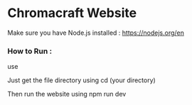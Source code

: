 # Chromacraft Website

Make sure you have Node.js installed : https://nodejs.org/en

### How to Run :

use 

Just get the file directory using cd (your directory)

Then run the website using npm run dev
